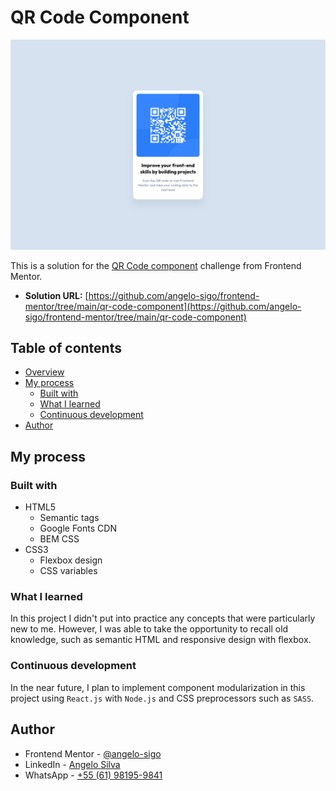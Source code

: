 # QR Code Component

![](./assets/screencshot-desktop-view.png)

This is a solution for the [QR Code component](https://www.frontendmentor.io/challenges/qr-code-component-iux_sIO_H) challenge from Frontend Mentor.

- **Solution URL:** [https://github.com/angelo-sigo/frontend-mentor/tree/main/qr-code-component](https://github.com/angelo-sigo/frontend-mentor/tree/main/qr-code-component)

## Table of contents

- [Overview](#overview)
- [My process](#my-process)
  - [Built with](#built-with)
  - [What I learned](#what-I-leanerd)
  - [Continuous development](#continuous-development)
- [Author](#author)

## My process

### Built with

- HTML5
  - Semantic tags
  - Google Fonts CDN
  - BEM CSS
- CSS3
  - Flexbox design
  - CSS variables

### What I learned

In this project I didn't put into practice any concepts that were particularly new to me. However, I was able to take the opportunity to recall old knowledge, such as semantic HTML and responsive design with flexbox.

### Continuous development

In the near future, I plan to implement component modularization in this project using `React.js` with `Node.js` and CSS preprocessors such as `SASS`.

## Author

- Frontend Mentor - [@angelo-sigo](https://www.frontendmentor.io/profile/angelo-sigo)
- LinkedIn - [Angelo Silva](https://www.linkedin.com/in/angelo-sigo/)
- WhatsApp - [+55 (61) 98195-9841](https://wa.me/5561981959841)